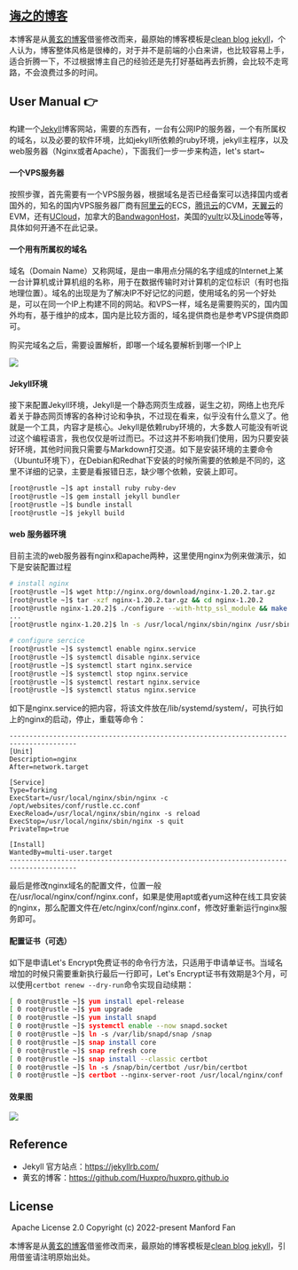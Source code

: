 ## [诲之的博客](https://blog.rustle.cc)

本博客是从[黄玄的博客](https://github.com/Huxpro/huxpro.github.io)借鉴修改而来，最原始的博客模板是[clean blog jekyll](https://github.com/StartBootstrap/startbootstrap-clean-blog-jekyll)，个人认为，博客整体风格是很棒的，对于并不是前端的小白来讲，也比较容易上手，适合折腾一下，不过根据博主自己的经验还是先打好基础再去折腾，会比较不走弯路，不会浪费过多的时间。

## User Manual 👉

构建一个[Jekyll](https://jekyllrb.com/)博客网站，需要的东西有，一台有公网IP的服务器，一个有所属权的域名，以及必要的软件环境，比如jekyll所依赖的ruby环境，jekyll主程序，以及web服务器（Nginx或者Apache），下面我们一步一步来构造，let's start~

#### 一个VPS服务器

按照步骤，首先需要有一个VPS服务器，根据域名是否已经备案可以选择国内或者国外的，知名的国内VPS服务器厂商有[阿里云](https://www.aliyun.com/)的ECS，[腾讯云](https://cloud.tencent.com/)的CVM，[天翼云](https://www.ctyun.cn/portal/)的EVM，还有[UCloud](https://www.ucloud.cn/)，加拿大的[BandwagonHost](https://bwh81.net/)，美国的[vultr](https://www.vultr.com/)以及[Linode](https://www.linode.com/)等等，具体如何开通不在此记录。

#### 一个用有所属权的域名

域名（Domain Name）又称网域，是由一串用点分隔的名字组成的Internet上某一台计算机或计算机组的名称，用于在数据传输时对计算机的定位标识（有时也指地理位置）。域名的出现是为了解决IP不好记忆的问题，使用域名的另一个好处是，可以在同一个IP上构建不同的网站。和VPS一样，域名是需要购买的，国内国外均有，基于维护的成本，国内是比较方面的，域名提供商也是参考VPS提供商即可。

购买完域名之后，需要设置解析，即哪一个域名要解析到哪一个IP上

![](https://blog.rustle.cc/img/domain.png)

#### Jekyll环境

接下来配置Jekyll环境，Jekyll是一个静态网页生成器，诞生之初，网络上也充斥着关于静态网页博客的各种讨论和争执，不过现在看来，似乎没有什么意义了。他就是一个工具，内容才是核心。Jekyll是依赖ruby环境的，大多数人可能没有听说过这个编程语言，我也仅仅是听过而已。不过这并不影响我们使用，因为只要安装好环境，其他时间我只需要与Markdown打交道。如下是安装环境的主要命令（Ubuntu环境下），在Debian和Redhat下安装的时候所需要的依赖是不同的，这里不详细的记录，主要是看报错日志，缺少哪个依赖，安装上即可。

```bash
[root@rustle ~]$ apt install ruby ruby-dev
[root@rustle ~]$ gem install jekyll bundler
[root@rustle ~]$ bundle install
[root@rustle ~]$ jekyll build
```

#### web 服务器环境

目前主流的web服务器有nginx和apache两种，这里使用nginx为例来做演示，如下是安装配置过程

```bash
# install nginx
[root@rustle ~]$ wget http://nginx.org/download/nginx-1.20.2.tar.gz
[root@rustle ~]$ tar -xzf nginx-1.20.2.tar.gz && cd nginx-1.20.2
[root@rustle nginx-1.20.2]$ ./configure --with-http_ssl_module && make && make install
...
[root@rustle nginx-1.20.2]$ ln -s /usr/local/nginx/sbin/nginx /usr/sbin/nginx

# configure sercice
[root@rustle ~]$ systemctl enable nginx.service
[root@rustle ~]$ systemctl disable nginx.service
[root@rustle ~]$ systemctl start nginx.service
[root@rustle ~]$ systemctl stop nginx.service
[root@rustle ~]$ systemctl restart nginx.service
[root@rustle ~]$ systemctl status nginx.service
```

如下是nginx.service的把内容，将该文件放在/lib/systemd/system/，可执行如上的nginx的启动，停止，重载等命令：

```text
---------------------------------------------------------------------------------------
[Unit]
Description=nginx
After=network.target
  
[Service]
Type=forking
ExecStart=/usr/local/nginx/sbin/nginx -c /opt/websites/conf/rustle.cc.conf
ExecReload=/usr/local/nginx/sbin/nginx -s reload
ExecStop=/usr/local/nginx/sbin/nginx -s quit
PrivateTmp=true
  
[Install]
WantedBy=multi-user.target
---------------------------------------------------------------------------------------
```

最后是修改nginx域名的配置文件，位置一般在/usr/local/nginx/conf/nginx.conf，如果是使用apt或者yum这种在线工具安装的nginx，那么配置文件在/etc/nginx/conf/nginx.conf，修改好重新运行nginx服务即可。

#### 配置证书（可选）

如下是申请Let's Encrypt免费证书的命令行方法，只适用于申请单证书。当域名增加的时候只需要重新执行最后一行即可，Let's Encrypt证书有效期是3个月，可以使用`certbot renew --dry-run`命令实现自动续期：

```bash
[ 0 root@rustle ~]$ yum install epel-release
[ 0 root@rustle ~]$ yum upgrade
[ 0 root@rustle ~]$ yum install snapd
[ 0 root@rustle ~]$ systemctl enable --now snapd.socket
[ 0 root@rustle ~]$ ln -s /var/lib/snapd/snap /snap
[ 0 root@rustle ~]$ snap install core
[ 0 root@rustle ~]$ snap refresh core
[ 0 root@rustle ~]$ snap install --classic certbot
[ 0 root@rustle ~]$ ln -s /snap/bin/certbot /usr/bin/certbot
[ 0 root@rustle ~]$ certbot --nginx-server-root /usr/local/nginx/conf
```

#### 效果图

![](https://blog.rustle.cc/img/blog_screenshot.jpg)

## Reference

 * Jekyll 官方站点：https://jekyllrb.com/
 * 黄玄的博客：https://github.com/Huxpro/huxpro.github.io

## License

<img src="https://img.shields.io/github/license/mffan0922/wiki" data-origin="https://img.shields.io/github/license/mffan0922/wiki" alt=""> Apache License 2.0
Copyright (c) 2022-present Manford Fan

本博客是从[黄玄的博客](https://github.com/Huxpro/huxpro.github.io)借鉴修改而来，最原始的博客模板是[clean blog jekyll](https://github.com/StartBootstrap/startbootstrap-clean-blog-jekyll)，引用借鉴请注明原始出处。

